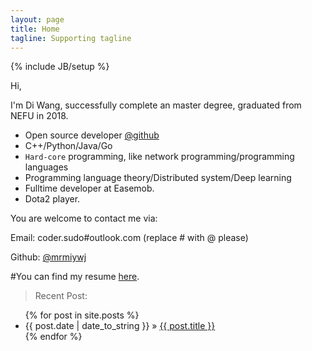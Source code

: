 ```yaml
---
layout: page
title: Home
tagline: Supporting tagline
---
```

{% include JB/setup %}

Hi,

I'm Di Wang, successfully complete an master degree, graduated from NEFU in 2018.


- Open source developer [@github](https://github.com/sulexicon)
- C++/Python/Java/Go
- `Hard-core` programming, like network programming/programming languages
- Programming language theory/Distributed system/Deep learning
- Fulltime developer at Easemob.
- Dota2 player.

You are welcome to contact me via:

Email: coder.sudo#outlook.com (replace # with @ please)

Github: [@mrmiywj](https://github.com/sulexicon)


#You can find my resume [here]({{BASE_PATH}}/resume.pdf).

> Recent Post:

<ul class="posts">
  {% for post in site.posts %}
    <li><span>{{ post.date | date_to_string }}</span> &raquo; <a href="{{ BASE_PATH }}{{ post.url }}">{{ post.title }}</a></li>
  {% endfor %}
</ul>
